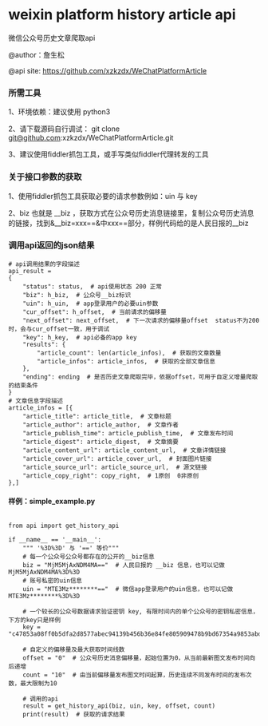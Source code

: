 # weixin platform history article api

微信公众号历史文章爬取api

@author：詹生松

@api site: https://github.com/xzkzdx/WeChatPlatformArticle


### 所需工具

1、环境依赖：建议使用 python3

2、请下载源码自行调试： git clone git@github.com:xzkzdx/WeChatPlatformArticle.git

3、建议使用fiddler抓包工具，或手写类似fiddler代理转发的工具


### 关于接口参数的获取

1、使用fiddler抓包工具获取必要的请求参数例如：uin 与 key

2、biz 也就是 __biz ，获取方式在公众号历史消息链接里，复制公众号历史消息的链接，找到&__biz=xxx==&中xxx==部分，样例代码给的是人民日报的__biz


### 调用api返回的json结果

```angular2
# api调用结果的字段描述
api_result = 
{
    "status": status,  # api使用状态 200 正常
    "biz": h_biz,  # 公众号__biz标识
    "uin": h_uin,  # app登录用户的必要uin参数
    "cur_offset": h_offset,  # 当前请求的偏移量
    "next_offset": next_offset,  # 下一次请求的偏移量offset  status不为200时，会与cur_offset一致，用于调试
    "key": h_key,  # api必备的app key
    "results": {
        "article_count": len(article_infos),  # 获取的文章数量
        "article_infos": article_infos,  # 获取的全部文章信息
    },
    "ending": ending  # 是否历史文章爬取完毕，依据offset，可用于自定义增量爬取的结束条件
}
# 文章信息字段描述
article_infos = [{
    "article_title": article_title,  # 文章标题
    "article_author": article_author,  # 文章作者
    "article_publish_time": article_publish_time,  # 文章发布时间
    "article_digest": article_digest,  # 文章摘要
    "article_content_url": article_content_url,  # 文章详情链接
    "article_cover_url": article_cover_url,  # 封面图片链接
    "article_source_url": article_source_url,  # 源文链接
    "article_copy_right": copy_right,  # 1原创  0非原创
},]
```

#### 样例：simple_example.py

```angular2

from api import get_history_api

if __name__ == '__main__':
    """ '%3D%3D' 与 '==' 等价"""
    # 每一个公众号公众号都存在的公开的__biz信息
    biz = "MjM5MjAxNDM4MA=="  # 人民日报的 __biz 信息，也可以记做 MjM5MjAxNDM4MA%3D%3D
    # 账号私密的uin信息
    uin = "MTE3Mz********=="  # 微信app登录用户的uin信息，也可以记做 MTE3Mz********%3D%3D

    # 一个较长的公众号数据请求验证密钥 key, 有限时间内的单个公众号的密钥私密信息，下方的key只是样例
    key = "c47853a08ff0b5dfa2d8577abec94139b456b36e84fe805909478b9bd67354a9853abd97e1eb0ac53ab2ee9dccfcfec938e58069028f0d588972db2374137c0f1079a5779ef77afbe35c9a8c882a3117"

    # 自定义的偏移量及最大获取时间线数
    offset = "0"  # 公众号历史消息偏移量，起始位置为0，从当前最新图文发布时间向后递增
    count = "10"  # 由当前偏移量发布图文时间起算，历史连续不同发布时间的发布次数，最大限制为10

    # 调用的api
    result = get_history_api(biz, uin, key, offset, count)
    print(result)  # 获取的请求结果

```
